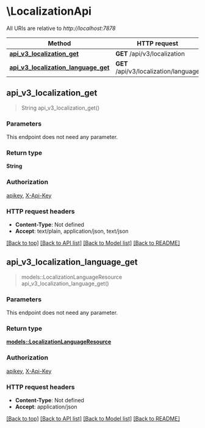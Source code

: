 # \LocalizationApi

All URIs are relative to *http://localhost:7878*

Method | HTTP request | Description
------------- | ------------- | -------------
[**api_v3_localization_get**](LocalizationApi.md#api_v3_localization_get) | **GET** /api/v3/localization | 
[**api_v3_localization_language_get**](LocalizationApi.md#api_v3_localization_language_get) | **GET** /api/v3/localization/language | 



## api_v3_localization_get

> String api_v3_localization_get()


### Parameters

This endpoint does not need any parameter.

### Return type

**String**

### Authorization

[apikey](../README.md#apikey), [X-Api-Key](../README.md#X-Api-Key)

### HTTP request headers

- **Content-Type**: Not defined
- **Accept**: text/plain, application/json, text/json

[[Back to top]](#) [[Back to API list]](../README.md#documentation-for-api-endpoints) [[Back to Model list]](../README.md#documentation-for-models) [[Back to README]](../README.md)


## api_v3_localization_language_get

> models::LocalizationLanguageResource api_v3_localization_language_get()


### Parameters

This endpoint does not need any parameter.

### Return type

[**models::LocalizationLanguageResource**](LocalizationLanguageResource.md)

### Authorization

[apikey](../README.md#apikey), [X-Api-Key](../README.md#X-Api-Key)

### HTTP request headers

- **Content-Type**: Not defined
- **Accept**: application/json

[[Back to top]](#) [[Back to API list]](../README.md#documentation-for-api-endpoints) [[Back to Model list]](../README.md#documentation-for-models) [[Back to README]](../README.md)

